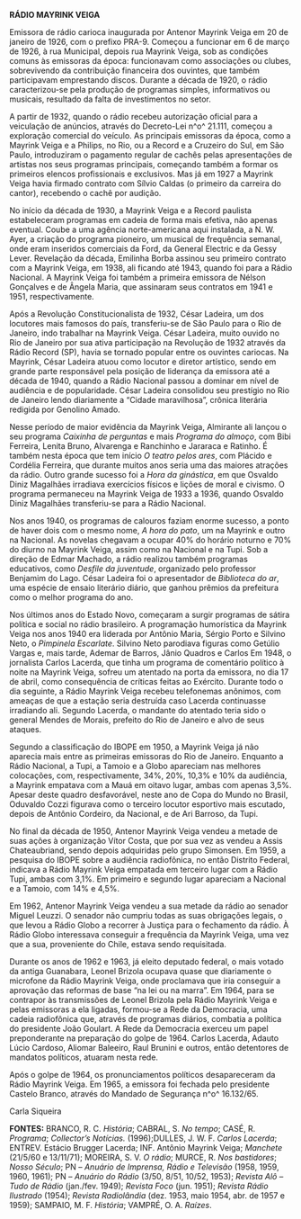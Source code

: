 **RÁDIO MAYRINK VEIGA**

Emissora de rádio carioca inaugurada por Antenor Mayrink Veiga em 20 de
janeiro de 1926, com o prefixo PRA-9. Começou a funcionar em 6 de março
de 1926, à rua Municipal, depois rua Mayrink Veiga, sob as condições
comuns às emissoras da época: funcionavam como associações ou clubes,
sobrevivendo da contribuição financeira dos ouvintes, que também
participavam emprestando discos. Durante a década de 1920, o rádio
caracterizou-se pela produção de programas simples, informativos ou
musicais, resultado da falta de investimentos no setor.

A partir de 1932, quando o rádio recebeu autorização oficial para a
veiculação de anúncios, através do Decreto-Lei n^o^ 21.111, começou a
exploração comercial do veículo. As principais emissoras da época, como
a Mayrink Veiga e a Philips, no Rio, ou a Record e a Cruzeiro do Sul, em
São Paulo, introduziram o pagamento regular de cachês pelas
apresentações de artistas nos seus programas principais, começando
também a formar os primeiros elencos profissionais e exclusivos. Mas já
em 1927 a Mayrink Veiga havia firmado contrato com Sílvio Caldas (o
primeiro da carreira do cantor), recebendo o cachê por audição.

No início da década de 1930, a Mayrink Veiga e a Record paulista
estabeleceram programas em cadeia de forma mais efetiva, não apenas
eventual. Coube a uma agência norte-americana aqui instalada, a N. W.
Ayer, a criação do programa pioneiro, um musical de frequência semanal,
onde eram inseridos comerciais da Ford, da General Electric e da Gessy
Lever. Revelação da década, Emilinha Borba assinou seu primeiro contrato
com a Mayrink Veiga, em 1938, ali ficando até 1943, quando foi para a
Rádio Nacional. A Mayrink Veiga foi também a primeira emissora de Nélson
Gonçalves e de Ângela Maria, que assinaram seus contratos em 1941 e
1951, respectivamente.

Após a Revolução Constitucionalista de 1932, César Ladeira, um dos
locutores mais famosos do país, transferiu-se de São Paulo para o Rio de
Janeiro, indo trabalhar na Mayrink Veiga. César Ladeira, muito ouvido no
Rio de Janeiro por sua ativa participação na Revolução de 1932 através
da Rádio Record (SP), havia se tornado popular entre os ouvintes
cariocas. Na Mayrink, César Ladeira atuou como locutor e diretor
artístico, sendo em grande parte responsável pela posição de liderança
da emissora até a década de 1940, quando a Rádio Nacional passou a
dominar em nível de audiência e de popularidade. César Ladeira
consolidou seu prestígio no Rio de Janeiro lendo diariamente a “Cidade
maravilhosa”, crônica literária redigida por Genolino Amado.

Nesse período de maior evidência da Mayrink Veiga, Almirante ali lançou
o seu programa *Caixinha de perguntas* e mais *Programa do almoço*, com
Bibi Ferreira, Lenita Bruno, Alvarenga e Ranchinho e Jararaca e Ratinho.
É também nesta época que tem início *O teatro pelos ares*, com Plácido e
Cordélia Ferreira, que durante muitos anos seria uma das maiores
atrações da rádio. Outro grande sucesso foi a *Hora da ginástica*, em
que Osvaldo Diniz Magalhães irradiava exercícios físicos e lições de
moral e civismo. O programa permaneceu na Mayrink Veiga de 1933 a 1936,
quando Osvaldo Diniz Magalhães transferiu-se para a Rádio Nacional.

Nos anos 1940, os programas de calouros faziam enorme sucesso, a ponto
de haver dois com o mesmo nome, *A hora do pato*, um na Mayrink e outro
na Nacional. As novelas chegavam a ocupar 40% do horário noturno e 70%
do diurno na Mayrink Veiga, assim como na Nacional e na Tupi. Sob a
direção de Edmar Machado, a rádio realizou também programas educativos,
como *Desfile da juventude*, organizado pelo professor Benjamim do Lago.
César Ladeira foi o apresentador de *Biblioteca do ar*, uma espécie de
ensaio literário diário, que ganhou prêmios da prefeitura como o melhor
programa do ano.

Nos últimos anos do Estado Novo, começaram a surgir programas de sátira
política e social no rádio brasileiro. A programação humorística da
Mayrink Veiga nos anos 1940 era liderada por Antônio Maria, Sérgio Porto
e Silvino Neto, o *Pimpinela Escarlate*. Silvino Neto parodiava figuras
como Getúlio Vargas e, mais tarde, Ademar de Barros, Jânio Quadros e
Carlos Em 1948, o jornalista Carlos Lacerda, que tinha um programa de
comentário político à noite na Mayrink Veiga, sofreu um atentado na
porta da emissora, no dia 17 de abril, como consequência de críticas
feitas ao Exército. Durante todo o dia seguinte, a Rádio Mayrink Veiga
recebeu telefonemas anônimos, com ameaças de que a estação seria
destruída caso Lacerda continuasse irradiando ali. Segundo Lacerda, o
mandante do atentado teria sido o general Mendes de Morais, prefeito do
Rio de Janeiro e alvo de seus ataques.

Segundo a classificação do IBOPE em 1950, a Mayrink Veiga já não
aparecia mais entre as primeiras emissoras do Rio de Janeiro. Enquanto a
Rádio Nacional, a Tupi, a Tamoio e a Globo apareciam nas melhores
colocações, com, respectivamente, 34%, 20%, 10,3% e 10% da audiência, a
Mayrink empatava com a Mauá em oitavo lugar, ambas com apenas 3,5%.
Apesar deste quadro desfavorável, neste ano de Copa do Mundo no Brasil,
Oduvaldo Cozzi figurava como o terceiro locutor esportivo mais escutado,
depois de Antônio Cordeiro, da Nacional, e de Ari Barroso, da Tupi.

No final da década de 1950, Antenor Mayrink Veiga vendeu a metade de
suas ações à organização Vítor Costa, que por sua vez as vendeu a Assis
Chateaubriand, sendo depois adquiridas pelo grupo Simonsen. Em 1959, a
pesquisa do IBOPE sobre a audiência radiofônica, no então Distrito
Federal, indicava a Rádio Mayrink Veiga empatada em terceiro lugar com a
Rádio Tupi, ambas com 3,1%. Em primeiro e segundo lugar apareciam a
Nacional e a Tamoio, com 14% e 4,5%.

Em 1962, Antenor Mayrink Veiga vendeu a sua metade da rádio ao senador
Miguel Leuzzi. O senador não cumpriu todas as suas obrigações legais, o
que levou a Rádio Globo a recorrer à Justiça para o fechamento da rádio.
À Rádio Globo interessava conseguir a frequência da Mayrink Veiga, uma
vez que a sua, proveniente do Chile, estava sendo requisitada.

Durante os anos de 1962 e 1963, já eleito deputado federal, o mais
votado da antiga Guanabara, Leonel Brizola ocupava quase que diariamente
o microfone da Rádio Mayrink Veiga, onde proclamava que iria conseguir a
aprovação das reformas de base “na lei ou na marra”. Em 1964, para se
contrapor às transmissões de Leonel Brizola pela Rádio Mayrink Veiga e
pelas emissoras a ela ligadas, formou-se a Rede da Democracia, uma
cadeia radiofônica que, através de programas diários, combatia a
política do presidente João Goulart. A Rede da Democracia exerceu um
papel preponderante na preparação do golpe de 1964. Carlos Lacerda,
Adauto Lúcio Cardoso, Aliomar Baleeiro, Raul Brunini e outros, então
detentores de mandatos políticos, atuaram nesta rede.

Após o golpe de 1964, os pronunciamentos políticos desapareceram da
Rádio Mayrink Veiga. Em 1965, a emissora foi fechada pelo presidente
Castelo Branco, através do Mandado de Segurança n^o^ 16.132/65.

Carla Siqueira

**FONTES:** BRANCO, R. C. *História*; CABRAL, S. *No tempo*; CASÉ, R.
*Programa*; *Collector’s Notícias.* (1996);DULLES, J. W. F. *Carlos
Lacerda*; ENTREV. Estácio Brugger Lacerda; INF. Antônio Mayrink Veiga;
*Manchete* (21/5/60 e 13/11/71); MOREIRA, S. V. *O rádio*; MURCE, R.
*Nos bastidores*; *Nosso Século*; PN – *Anuário de Imprensa, Rádio e
Televisão* (1958, 1959, 1960, 1961); PN – *Anuário do Rádio* (3/50,
8/51, 10/52, 1953); *Revista Alô – Tudo de Rádio* (jan./fev. 1949);
*Revista Foco* (jun. 1951); *Revista Rádio Ilustrado* (1954); *Revista
Radiolândia* (dez. 1953, maio 1954, abr. de 1957 e 1959); SAMPAIO, M. F.
*História*; VAMPRÉ, O. A. *Raízes*.

